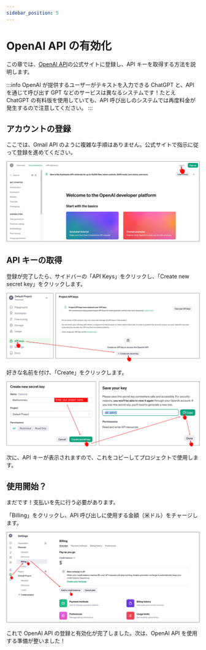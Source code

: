 ```yaml
---
sidebar_position: 5
---
```


# OpenAI API の有効化

この章では、[OpenAI API](https://platform.openai.com/docs/overview)の公式サイトに登録し、API キーを取得する方法を説明します。

:::info
OpenAI が提供するユーザーがテキストを入力できる ChatGPT と、API を通じて呼び出す GPT などのサービスは異なるシステムです！たとえ ChatGPT の有料版を使用していても、API 呼び出しのシステムでは再度料金が発生するので注意してください。
:::

## アカウントの登録

ここでは、Gmail API のように複雑な手順はありません。公式サイトで指示に従って登録を進めてください。

![openai_1](./resources/openai1.jpg)

## API キーの取得

登録が完了したら、サイドバーの「API Keys」をクリックし、「Create new secret key」をクリックします。

![openai_2](./resources/openai2.jpg)

好きな名前を付け、「Create」をクリックします。

![openai_3](./resources/openai3.jpg)

次に、API キーが表示されますので、これをコピーしてプロジェクトで使用します。

## 使用開始？

まだです！支払いを先に行う必要があります。

「Billing」をクリックし、API 呼び出しに使用する金額（米ドル）をチャージします。

![openai_4](./resources/openai4.jpg)

これで OpenAI API の登録と有効化が完了しました。次は、OpenAI API を使用する準備が整いました！
